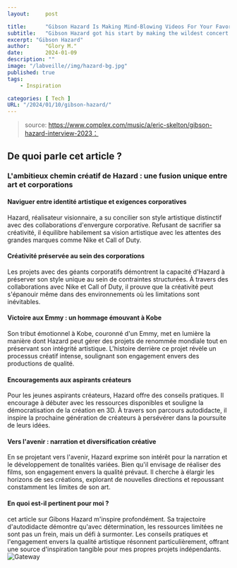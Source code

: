 ```yaml
---
layout:     post

title:      "Gibson Hazard Is Making Mind-Blowing Videos For Your Favorite Artists"
subtitle:   "Gibson Hazard got his start by making the wildest concert videos we’ve ever seen. Now he’s working with artists like Lil Uzi Vert and Metro Boomin to redefine a new medium: album trailers."
excerpt: "Gibson Hazard"
author:     "Glory M."
date:       2024-01-09
description: ""
image: "/labveille//img/hazard-bg.jpg"
published: true 
tags:
    - Inspiration

categories: [ Tech ]
URL: "/2024/01/10/gibson-hazard/"
---
```


> source: https://www.complex.com/music/a/eric-skelton/gibson-hazard-interview-2023：
<!--more-->
## De quoi parle cet article ? 

### L'ambitieux chemin créatif de Hazard : une fusion unique entre art et corporations

#### Naviguer entre identité artistique et exigences corporatives
Hazard, réalisateur visionnaire, a su concilier son style artistique distinctif avec des collaborations d'envergure corporative. Refusant de sacrifier sa créativité, il équilibre habilement sa vision artistique avec les attentes des grandes marques comme Nike et Call of Duty.

#### Créativité préservée au sein des corporations
Les projets avec des géants corporatifs démontrent la capacité d'Hazard à préserver son style unique au sein de contraintes structurées. À travers des collaborations avec Nike et Call of Duty, il prouve que la créativité peut s'épanouir même dans des environnements où les limitations sont inévitables.

#### Victoire aux Emmy : un hommage émouvant à Kobe
Son tribut émotionnel à Kobe, couronné d'un Emmy, met en lumière la manière dont Hazard peut gérer des projets de renommée mondiale tout en préservant son intégrité artistique. L'histoire derrière ce projet révèle un processus créatif intense, soulignant son engagement envers des productions de qualité.

#### Encouragements aux aspirants créateurs
Pour les jeunes aspirants créateurs, Hazard offre des conseils pratiques. Il encourage à débuter avec les ressources disponibles et souligne la démocratisation de la création en 3D. À travers son parcours autodidacte, il inspire la prochaine génération de créateurs à persévérer dans la poursuite de leurs idées.

#### Vers l'avenir : narration et diversification créative
En se projetant vers l'avenir, Hazard exprime son intérêt pour la narration et le développement de tonalités variées. Bien qu'il envisage de réaliser des films, son engagement envers la qualité prévaut. Il cherche à élargir les horizons de ses créations, explorant de nouvelles directions et repoussant constamment les limites de son art.


#### En quoi est-il pertinent pour moi ? 
cet article sur Gibons Hazard m'inspire profondément. Sa trajectoire d'autodidacte démontre qu'avec détermination, les ressources limitées ne sont pas un frein, mais un défi à surmonter. Les conseils pratiques et l'engagement envers la qualité artistique résonnent particulièrement, offrant une source d'inspiration tangible pour mes propres projets indépendants. 
![Gateway](/labveille//img/article-2.jpg)    



